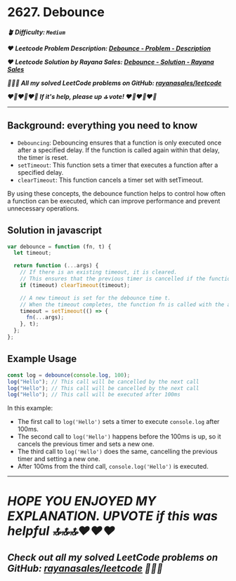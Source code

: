# 2627. Debounce

**_🪴 Difficulty: `Medium`_**

**_❤️ Leetcode Problem Description: [Debounce - Problem - Description](https://leetcode.com/problems/debounce/description/)_**

**_❤️ Leetcode Solution by Rayana Sales: [Debounce - Solution - Rayana Sales](https://leetcode.com/problems/debounce/solutions/5604417/debouncing-without-mystery-simple-beginner-friendly/)_**

**_💁🏻‍♀️ All my solved LeetCode problems on GitHub: [rayanasales/leetcode](https://github.com/rayanasales/leetcode)_**

**_❤️‍🔥❤️‍🔥❤️‍🔥 If it's help, please up 🔝 vote! ❤️‍🔥❤️‍🔥❤️‍🔥_**

---

## Background: everything you need to know

- `Debouncing`: Debouncing ensures that a function is only executed once after a specified delay. If the function is called again within that delay, the timer is reset.
- `setTimeout`: This function sets a timer that executes a function after a specified delay.
- `clearTimeout`: This function cancels a timer set with setTimeout.

By using these concepts, the debounce function helps to control how often a function can be executed, which can improve performance and prevent unnecessary operations.

## Solution in javascript

```js
var debounce = function (fn, t) {
  let timeout;

  return function (...args) {
    // If there is an existing timeout, it is cleared.
    // This ensures that the previous timer is cancelled if the function is called again within the debounce time.
    if (timeout) clearTimeout(timeout);

    // A new timeout is set for the debounce time t.
    // When the timeout completes, the function fn is called with the arguments (args)
    timeout = setTimeout(() => {
      fn(...args);
    }, t);
  };
};
```

## Example Usage

```javascript
const log = debounce(console.log, 100);
log("Hello"); // This call will be cancelled by the next call
log("Hello"); // This call will be cancelled by the next call
log("Hello"); // This call will be executed after 100ms
```

In this example:

- The first call to `log('Hello')` sets a timer to execute `console.log` after 100ms.
- The second call to `log('Hello')` happens before the 100ms is up, so it cancels the previous timer and sets a new one.
- The third call to `log('Hello')` does the same, cancelling the previous timer and setting a new one.
- After 100ms from the third call, `console.log('Hello')` is executed.

---

# **_HOPE YOU ENJOYED MY EXPLANATION. UPVOTE if this was helpful 🔝🔝🔝❤️❤️❤️_**

## **_Check out all my solved LeetCode problems on GitHub: [rayanasales/leetcode](https://github.com/rayanasales/leetcode) 🤙😚🤘_**
